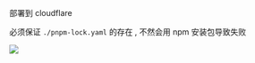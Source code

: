 部署到 cloudflare

必须保证 `./pnpm-lock.yaml` 的存在 , 不然会用 npm 安装包导致失败

![](https://i-01.eu.org/2024/01/XWx9Bdd.webp)

